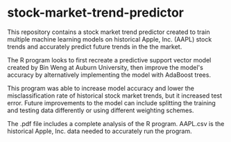 # stock-market-trend-predictor

This repository contains a stock market trend predictor created to train multiple machine learning models on historical Apple, Inc. (AAPL) stock trends and accurately predict future trends in the the market. 

The R program looks to first recreate a predictive support vector model created by Bin Weng at Auburn University, then improve the model's accuracy by alternatively implementing the model with AdaBoost trees. 

This program was able to increase model accuracy and lower the misclassification rate of historical stock market trends, but it increased test error. Future improvements to the model can include splitting the training and testing data differently or using different weighting schemes. 

The .pdf file includes a complete analysis of the R program. AAPL.csv is the historical Apple, Inc. data needed to accurately run the program. 
